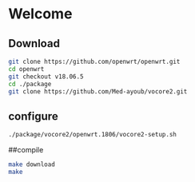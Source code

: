 # Welcome

## Download 

```sh
git clone https://github.com/openwrt/openwrt.git
cd openwrt
git checkout v18.06.5
cd ./package
git clone https://github.com/Med-ayoub/vocore2.git
```

## configure

```sh
./package/vocore2/openwrt.1806/vocore2-setup.sh

```

##compile 

```sh
make download
make 
```


